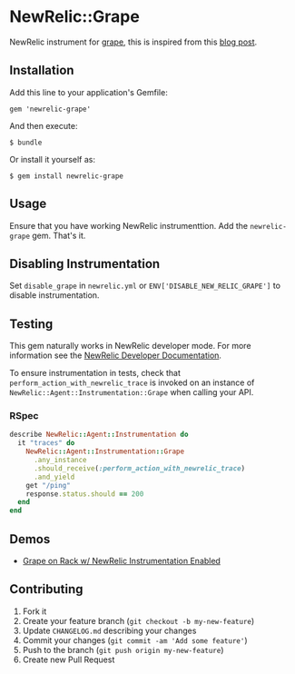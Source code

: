 # NewRelic::Grape

NewRelic instrument for [grape][0], this is inspired from this [blog post][1].

## Installation

Add this line to your application's Gemfile:

    gem 'newrelic-grape'

And then execute:

    $ bundle

Or install it yourself as:

    $ gem install newrelic-grape

## Usage

Ensure that you have working NewRelic instrumenttion. Add the `newrelic-grape` gem. That's it.

## Disabling Instrumentation

Set `disable_grape` in `newrelic.yml` or `ENV['DISABLE_NEW_RELIC_GRAPE']` to disable instrumentation.

## Testing

This gem naturally works in NewRelic developer mode. For more information see the [NewRelic Developer Documentation][2].

To ensure instrumentation in tests, check that `perform_action_with_newrelic_trace` is invoked on an instance of `NewRelic::Agent::Instrumentation::Grape` when calling your API.

### RSpec

``` ruby
describe NewRelic::Agent::Instrumentation do
  it "traces" do
    NewRelic::Agent::Instrumentation::Grape
      .any_instance
      .should_receive(:perform_action_with_newrelic_trace)
      .and_yield
    get "/ping"
    response.status.should == 200
  end
end
```

## Demos

* [Grape on Rack w/ NewRelic Instrumentation Enabled][3]

## Contributing

1. Fork it
2. Create your feature branch (`git checkout -b my-new-feature`)
3. Update `CHANGELOG.md` describing your changes
4. Commit your changes (`git commit -am 'Add some feature'`)
5. Push to the branch (`git push origin my-new-feature`)
6. Create new Pull Request

[0]: https://github.com/intridea/grape
[1]: http://artsy.github.com/blog/2012/11/29/measuring-performance-in-grape-apis-with-new-relic
[2]: https://newrelic.com/docs/ruby/developer-mode
[3]: https://github.com/dblock/grape-on-rack
